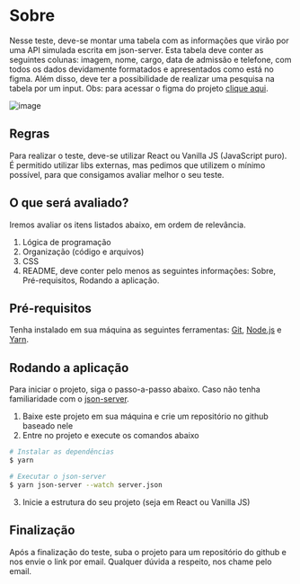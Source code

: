 # Sobre
Nesse teste, deve-se montar uma tabela com as informações que virão por uma API simulada escrita em json-server. 
Esta tabela deve conter as seguintes colunas: imagem, nome, cargo, data de admissão e telefone, 
com todos os dados devidamente formatados e apresentados como está no figma. Além disso, 
deve ter a possibilidade de realizar uma pesquisa na tabela por um input. Obs: para acessar o figma do projeto
[clique aqui](https://www.figma.com/file/y9qJNNAckFRL7LNoyNjpv8/Teste---Be-mobile).

![image](https://user-images.githubusercontent.com/42809136/127918010-79b5d883-df57-4c6d-8a2a-43e220d3c703.png)

## Regras
Para realizar o teste, deve-se utilizar React ou Vanilla JS (JavaScript puro). É permitido utilizar libs externas,
mas pedimos que utilizem o mínimo possível, para que consigamos avaliar melhor o seu teste.

## O que será avaliado?
Iremos avaliar os itens listados abaixo, em ordem de relevância.

1. Lógica de programação
2. Organização (código e arquivos)
3. CSS
4. README, deve conter pelo menos as seguintes informações: Sobre, Pré-requisitos, Rodando a aplicação.

## Pré-requisitos
Tenha instalado em sua máquina as seguintes ferramentas:
[Git](https://git-scm.com), [Node.js](https://nodejs.org/en/) e [Yarn](https://yarnpkg.com/).

## Rodando a aplicação
Para iniciar o projeto, siga o passo-a-passo abaixo. Caso não tenha familiaridade com o [json-server](https://github.com/typicode/json-server).

1. Baixe este projeto em sua máquina e crie um repositório no github baseado nele
2. Entre no projeto e execute os comandos abaixo
```bash
# Instalar as dependências
$ yarn

# Executar o json-server
$ yarn json-server --watch server.json
```
3. Inicie a estrutura do seu projeto (seja em React ou Vanilla JS)

## Finalização
Após a finalização do teste, suba o projeto para um repositório do github e nos envie o link por email.
Qualquer dúvida a respeito, nos chame pelo email.
